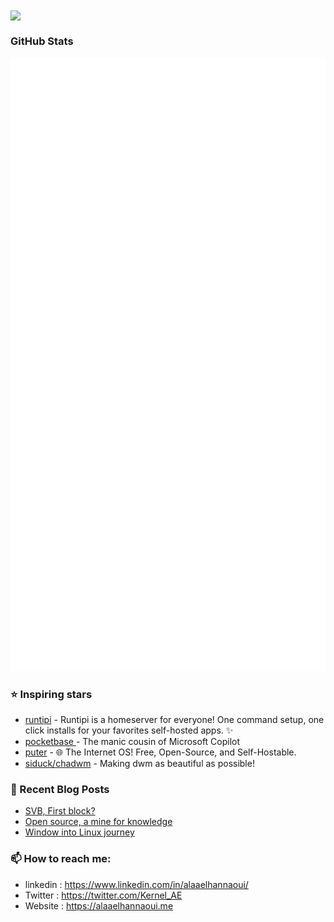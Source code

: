 <img align="center" src="https://media1.giphy.com/media/13HgwGsXF0aiGY/giphy.gif" />

### GitHub Stats

<p align="left"><img src="https://raw.githubusercontent.com/argusguardian/argusguardian/main/github-metrics.svg" /></p>

### ⭐ Inspiring stars

- [runtipi](https://github.com/runtipi/runtipi) - Runtipi is a homeserver for everyone! One command setup, one click installs for your favorites self-hosted apps. ✨
- [pocketbase ](https://github.com/pocketbase/pocketbase) - The manic cousin of Microsoft Copilot
- [puter](https://github.com/HeyPuter/puter) - 🌐 The Internet OS! Free, Open-Source, and Self-Hostable.
- [siduck/chadwm](https://github.com/siduck/chadwm) - Making dwm as beautiful as possible!

### 📰 Recent Blog Posts

- [SVB, First block?](https://alaaelhannaoui.me/blog/svb-collapse/)
- [Open source, a mine for knowledge](https://alaaelhannaoui.me/blog/open-source/)
- [Window into Linux journey](https://alaaelhannaoui.me/blog/window-to-linux/)

### 📫 How to reach me:

- linkedin : <https://www.linkedin.com/in/alaaelhannaoui/>
- Twitter : <https://twitter.com/Kernel_AE>
- Website : <https://alaaelhannaoui.me>

